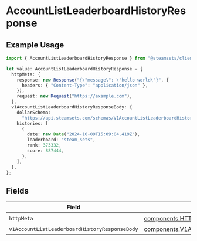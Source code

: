 # AccountListLeaderboardHistoryResponse

## Example Usage

```typescript
import { AccountListLeaderboardHistoryResponse } from "@steamsets/client-ts/models/operations";

let value: AccountListLeaderboardHistoryResponse = {
  httpMeta: {
    response: new Response("{\"message\": \"hello world\"}", {
      headers: { "Content-Type": "application/json" },
    }),
    request: new Request("https://example.com"),
  },
  v1AccountListLeaderboardHistoryResponseBody: {
    dollarSchema:
      "https://api.steamsets.com/schemas/V1AccountListLeaderboardHistoryResponseBody.json",
    histories: [
      {
        date: new Date("2024-10-09T15:09:04.419Z"),
        leaderboard: "steam_sets",
        rank: 373332,
        score: 887444,
      },
    ],
  },
};
```

## Fields

| Field                                                                                                                            | Type                                                                                                                             | Required                                                                                                                         | Description                                                                                                                      |
| -------------------------------------------------------------------------------------------------------------------------------- | -------------------------------------------------------------------------------------------------------------------------------- | -------------------------------------------------------------------------------------------------------------------------------- | -------------------------------------------------------------------------------------------------------------------------------- |
| `httpMeta`                                                                                                                       | [components.HTTPMetadata](../../models/components/httpmetadata.md)                                                               | :heavy_check_mark:                                                                                                               | N/A                                                                                                                              |
| `v1AccountListLeaderboardHistoryResponseBody`                                                                                    | [components.V1AccountListLeaderboardHistoryResponseBody](../../models/components/v1accountlistleaderboardhistoryresponsebody.md) | :heavy_minus_sign:                                                                                                               | OK                                                                                                                               |